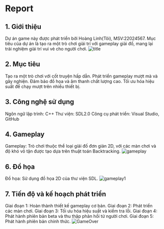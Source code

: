 # Report
## 1. Giới thiệu
Dự án game này được phát triển bởi Hoàng Linh(Tôi), MSV:22024567. Mục tiêu của dự án là tạo ra một trò chơi giải trí với gameplay giải đố, mang lại trải nghiệm giải trí vui vẻ cho người chơi.
![title](https://github.com/user-attachments/assets/b904701c-75b3-4ee4-9d4a-d1ba936b0bf6)
## 2. Mục tiêu
Tạo ra một trò chơi với cốt truyện hấp dẫn.
Phát triển gameplay mượt mà và gây nghiện.
Đảm bảo đồ họa và âm thanh chất lượng cao.
Tối ưu hóa hiệu suất để chạy mượt trên nhiều thiết bị.

## 3. Công nghệ sử dụng
Ngôn ngữ lập trình: C++
Thư viện: SDL2.0
Công cụ phát triển: Visual Studio, GitHub

## 4. Gameplay
Gameplay: Trò chơi thuộc thể loại giải đố đơn giản 2D, với các màn chơi và độ khó vô tận được tạo dựa trên thuật toán Backtracking.
![gameplay](https://github.com/user-attachments/assets/07b87048-cba9-4b2b-ac7e-39878a5f8086)

## 6. Đồ họa
Đồ họa: Sử dụng đồ họa 2D của thư viện SDL.
![gameplay1](https://github.com/user-attachments/assets/f22bbe26-4191-49bc-b403-6e51f4c7ac5a)


## 7. Tiến độ và kế hoạch phát triển
Giai đoạn 1: Hoàn thành thiết kế gameplay cơ bản.
Giai đoạn 2: Phát triển các màn chơi.
Giai đoạn 3: Tối ưu hóa hiệu suất và kiểm tra lỗi.
Giai đoạn 4: Phát hành phiên bản beta và thu thập phản hồi từ người chơi.
Giai đoạn 5: Phát hành phiên bản chính thức.
![GameOver](https://github.com/user-attachments/assets/11c822d3-f444-4ca3-b02d-28f02145ff4d)
